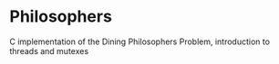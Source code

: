 # Philosophers

C implementation of the Dining Philosophers Problem, introduction to threads and mutexes


